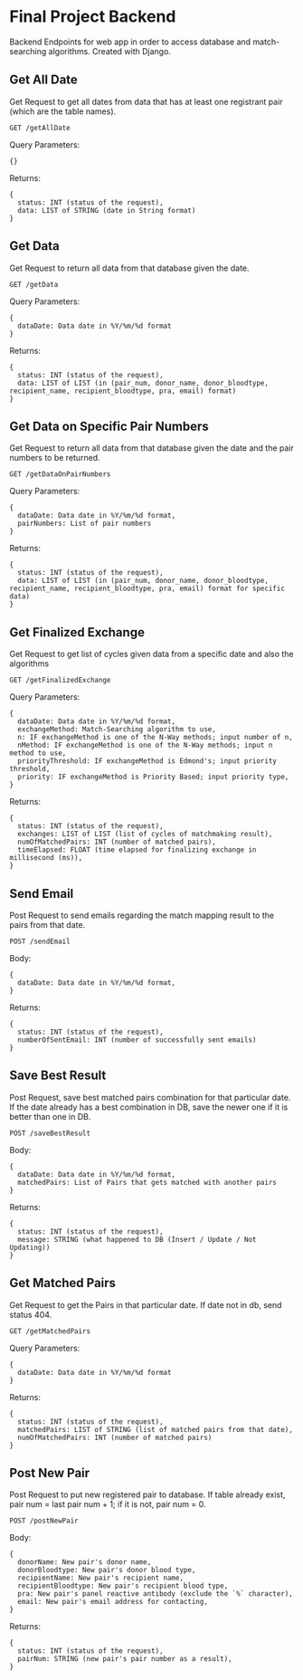 # Final Project Backend
Backend Endpoints for web app in order to access database and match-searching algorithms. Created with Django.

## Get All Date
Get Request to get all dates from data that has at least one registrant pair (which are the table names).
```
GET /getAllDate
```
Query Parameters:
```
{}
```
Returns:
```
{
  status: INT (status of the request),
  data: LIST of STRING (date in String format)
}
```
## Get Data
Get Request to return all data from that database given the date.
```
GET /getData
```
Query Parameters:
```
{
  dataDate: Data date in %Y/%m/%d format
}
```
Returns:
```
{
  status: INT (status of the request),
  data: LIST of LIST (in (pair_num, donor_name, donor_bloodtype, recipient_name, recipient_bloodtype, pra, email) format)
}
```
## Get Data on Specific Pair Numbers
Get Request to return all data from that database given the date and the pair numbers to be returned.
```
GET /getDataOnPairNumbers
```
Query Parameters:
```
{
  dataDate: Data date in %Y/%m/%d format,
  pairNumbers: List of pair numbers
}
```
Returns:
```
{
  status: INT (status of the request),
  data: LIST of LIST (in (pair_num, donor_name, donor_bloodtype, recipient_name, recipient_bloodtype, pra, email) format for specific data)
}
```
## Get Finalized Exchange
Get Request to get list of cycles given data from a specific date and also the algorithms
```
GET /getFinalizedExchange
```
Query Parameters: 
```
{
  dataDate: Data date in %Y/%m/%d format,
  exchangeMethod: Match-Searching algorithm to use,
  n: IF exchangeMethod is one of the N-Way methods; input number of n,
  nMethod: IF exchangeMethod is one of the N-Way methods; input n method to use,
  priorityThreshold: IF exchangeMethod is Edmond's; input priority threshold,
  priority: IF exchangeMethod is Priority Based; input priority type,
}
```
Returns:
```
{
  status: INT (status of the request),
  exchanges: LIST of LIST (list of cycles of matchmaking result),
  numOfMatchedPairs: INT (number of matched pairs),
  timeElapsed: FLOAT (time elapsed for finalizing exchange in millisecond (ms)),
}
```
## Send Email
Post Request to send emails regarding the match mapping result to the pairs from that date. 
```
POST /sendEmail
```
Body: 
```
{
  dataDate: Data date in %Y/%m/%d format,
}
```
Returns:
```
{
  status: INT (status of the request),
  numberOfSentEmail: INT (number of successfully sent emails)
}
```
## Save Best Result
Post Request, save best matched pairs combination for that particular date. If the date already has a best combination in DB, save the newer one if it is better than one in DB.
```
POST /saveBestResult
```
Body: 
```
{
  dataDate: Data date in %Y/%m/%d format,
  matchedPairs: List of Pairs that gets matched with another pairs
}
```
Returns:
```
{
  status: INT (status of the request),
  message: STRING (what happened to DB (Insert / Update / Not Updating))
}
```
## Get Matched Pairs
Get Request to get the Pairs in that particular date. If date not in db, send status 404.
```
GET /getMatchedPairs
```
Query Parameters: 
```
{
  dataDate: Data date in %Y/%m/%d format
}
```
Returns:
```
{
  status: INT (status of the request),
  matchedPairs: LIST of STRING (list of matched pairs from that date),
  numOfMatchedPairs: INT (number of matched pairs)
}
```
## Post New Pair
Post Request to put new registered pair to database. If table already exist, pair num = last pair num + 1; if it is not, pair num = 0.
```
POST /postNewPair
```
Body: 
```
{
  donorName: New pair's donor name,
  donorBloodtype: New pair's donor blood type,
  recipientName: New pair's recipient name,
  recipientBloodtype: New pair's recipient blood type,
  pra: New pair's panel reactive antibody (exclude the `%` character),
  email: New pair's email address for contacting,
}
```
Returns:
```
{
  status: INT (status of the request),
  pairNum: STRING (new pair's pair number as a result),
}
```
